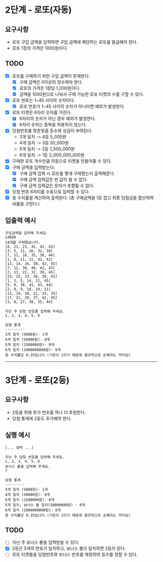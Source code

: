 # 2단계 - 로또(자동)

## 요구사항
- 로또 구입 금액을 입력하면 구입 금액에 해당하는 로또를 발급해야 한다.
- 로또 1장의 가격은 1000원이다.

## TODO
- [x] 로또를 구매하기 위한 구입 금액이 존재한다.
  - [x] 구매 금액은 0이상의 정수여야 한다.
  - [x] 로또의 가격은 1장당 1_000원이다.
  - [x] 금액을 1000원으로 나눠서 구매 가능한 로또 티켓의 수를 구할 수 있다.
- [x] 로또 번호는 1~45 사이의 숫자이다.
  - [x] 로또 번호가 1~45 사이의 숫자가 아니라면 예외가 발생한다.
- [x] 로또 티켓은 6자리 숫자를 가진다.
  - [x] 6자리의 숫자가 아닌 경우 예외가 발생한다.
  - [x] 6자리 숫자는 중복을 허용하지 않는다.
- [x] 당첨번호를 맞춘맞큼 등수와 상금이 부여된다.
  - 3개 일치 -> 4등 5_000원
  - 4개 일치 -> 3등 50_000원
  - 5개 일치 -> 2등 1_500_000원
  - 6개 일치 -> 1등 2_000_000_000원
- [x] 구매한 로또 개수만큼 자동으로 티켓을 만들어줄 수 있다.
- [x] 구매 금액을 입력받는다.
  - [x] 구매 금액 입력 시 로또를 몇개 구매했는지 출력해준다. 
  - [x] 구매 금액 입력값은 빈 값이 될 수 없다.
  - [x] 구매 금액 입력값은 문자가 포함될 수 없다.
- [x] 당첨 번호 6자리를 수동으로 입력할 수 있다.
- [x] 총 수익률을 계산하여 출력한다. (총 구매금액을 1로 잡고 최종 당첨금을 합산하여 비율을 구한다.)

## 입출력 예시

```
구입금액을 입력해 주세요.
14000
14개를 구매했습니다.
[8, 21, 23, 41, 42, 43]
[3, 5, 11, 16, 32, 38]
[7, 11, 16, 35, 36, 44]
[1, 8, 11, 31, 41, 42]
[13, 14, 16, 38, 42, 45]
[7, 11, 30, 40, 42, 43]
[2, 13, 22, 32, 38, 45]
[23, 25, 33, 36, 39, 41]
[1, 3, 5, 14, 22, 45]
[5, 9, 38, 41, 43, 44]
[2, 8, 9, 18, 19, 21]
[13, 14, 18, 21, 23, 35]
[17, 21, 29, 37, 42, 45]
[3, 8, 27, 30, 35, 44]

지난 주 당첨 번호를 입력해 주세요.
1, 2, 3, 4, 5, 6

당첨 통계
---------
3개 일치 (5000원)- 1개
4개 일치 (50000원)- 0개
5개 일치 (1500000원)- 0개
6개 일치 (2000000000원)- 0개
총 수익률은 0.35입니다.(기준이 1이기 때문에 결과적으로 손해라는 의미임)
```

---

# 3단계 - 로또(2등)

## 요구사항
* 2등을 위해 추가 번호를 하나 더 추첨한다.
* 당첨 통계에 2등도 추가해야 한다.

## 실행 예시

```
[... 생략 ...]

지난 주 당첨 번호를 입력해 주세요.
1, 2, 3, 4, 5, 6
보너스 볼을 입력해 주세요.
7

당첨 통계
---------
3개 일치 (5000원)- 1개
4개 일치 (50000원)- 0개
5개 일치 (1500000원)- 0개
5개 일치, 보너스 볼 일치(30000000원) - 0개
6개 일치 (2000000000원)- 0개
총 수익률은 0.35입니다.(기준이 1이기 때문에 결과적으로 손해라는 의미임)
```

## TODO
* [ ] 지난 주 보너스 볼을 입력받을 수 있다.
* [x] 2등은 5개의 번호가 일치하고, 보너스 볼이 일치하면 2등이 된다.
* [ ] 로또 티켓들을 당첨번호와 보너스 번호를 매칭하여 등수를 정할 수 있다.
